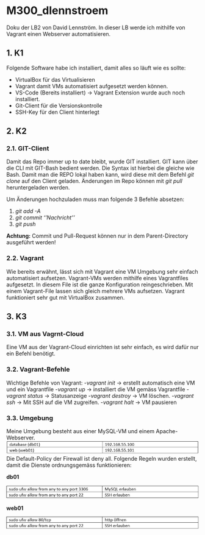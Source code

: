 # M300_dlennstroem

Doku der LB2 von David Lennström.
In dieser LB werde ich  mithilfe von Vagrant einen Webserver automatisieren.

## 1. K1

Folgende Software habe ich installiert, damit alles so läuft wie es sollte:
 - VirtualBox für das Virtualisieren
 - Vagrant damit VMs automatisiert aufgesetzt werden können.
 - VS-Code (Bereits installiert) -> Vagrant Extension wurde auch noch   
   installiert.
 - Git-Client für die Versionskontrolle
 - SSH-Key für den Client hinterlegt
 
 ## 2. K2
 ### 2.1. GIT-Client
Damit das Repo immer up to date bleibt, wurde GIT installiert. GIT kann über die CLI mit GIT-Bash bedient werden. Die Syntax ist hierbei die gleiche wie Bash. Damit man die REPO lokal haben kann, wird diese mit dem Befehl *git clone* auf den Client geladen. Änderungen im Repo können mit *git pull* heruntergeladen werden. 
 
 Um Änderungen hochzuladen muss man folgende 3 Befehle absetzen: 
1.	*git add -A*
2.	*git commit  ‘’Nachricht’’*
3.	*git push*

**Achtung:** Commit und Pull-Request können nur in dem Parent-Directory ausgeführt werden!

 ### 2.2. Vagrant
Wie bereits erwähnt, lässt sich mit Vagrant eine VM Umgebung sehr einfach automatisiert aufsetzen. Vagrant-VMs werden mithilfe eines Vagrantfiles aufgesetzt. In diesem File ist die ganze Konfiguration reingeschrieben. Mit einem Vagrant-File lassen sich gleich mehrere VMs aufsetzen. Vagrant funktioniert sehr gut mit VirtualBox zusammen.

 ## 3. K3
 ### 3.1. VM aus Vagrnt-Cloud
 Eine VM aus der Vagrant-Cloud einrichten ist sehr einfach, es wird dafür nur ein Befehl benötigt. 
 
 ### 3.2. Vagrant-Befehle
 Wichtige Befehle von Vagrant:
  -*vagrant init* -> erstellt automatisch eine VM und ein Vagrantfile
  -*vagrant up* -> installiert die VM gemäss Vagrantfile
  -*vagrant status* -> Statusanzeige
  -*vagrant destroy* -> VM löschen.
  -*vagrant ssh* -> Mit SSH auf die VM zugreifen.
  -*vagrant halt* -> VM pausieren
  
  ### 3.3. Umgebung
  Meine Umgebung besteht aus einer MySQL-VM und einem Apache-Webserver. 
![](1.JPG)
Die Default-Policy der Firewall ist deny all. Folgende Regeln wurden erstellt, damit die Dienste ordnungsgemäss funktionieren: 

**db01**

![](2.JPG)

**web01**

![](3.JPG)
